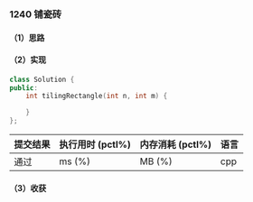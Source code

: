 ### 1240 铺瓷砖

#### （1）思路

#### （2）实现

```cpp
class Solution {
public:
    int tilingRectangle(int n, int m) {

    }
};
```

| 提交结果 | 执行用时 (pctl%) | 内存消耗 (pctl%) | 语言 |
|:---------|:-----------------|:-----------------|:-----|
| 通过     |  ms (%)   |  MB (%)  | cpp  |

#### （3）收获
